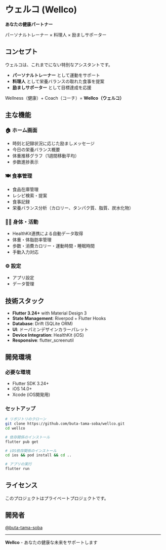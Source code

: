 # ウェルコ (Wellco)

**あなたの健康パートナー**

パーソナルトレーナー × 料理人 × 励ましサポーター

## コンセプト

ウェルコは、これまでにない特別なアシスタントです。
- **パーソナルトレーナー** として運動をサポート
- **料理人** として栄養バランスの取れた食事を提案
- **励ましサポーター** として目標達成を応援

Wellness（健康）+ Coach（コーチ）= **Wellco（ウェルコ）**

## 主な機能

### 🏠 ホーム画面
- 時刻と記録状況に応じた励ましメッセージ
- 今日の栄養バランス概要
- 体重推移グラフ（1週間移動平均）
- 歩数進捗表示

### 🍽️ 食事管理
- 食品在庫管理
- レシピ検索・提案
- 食事記録
- 栄養バランス分析（カロリー、タンパク質、脂質、炭水化物）

### 🚶‍♂️ 身体・活動
- HealthKit連携による自動データ取得
- 体重・体脂肪率管理
- 歩数・消費カロリー・運動時間・睡眠時間
- 手動入力対応

### ⚙️ 設定
- アプリ設定
- データ管理

## 技術スタック

- **Flutter 3.24+** with Material Design 3
- **State Management**: Riverpod + Flutter Hooks
- **Database**: Drift (SQLite ORM)
- **UI**: ドーパミンデザインカラーパレット
- **Device Integration**: HealthKit (iOS)
- **Responsive**: flutter_screenutil

## 開発環境

### 必要な環境
- Flutter SDK 3.24+
- iOS 14.0+
- Xcode (iOS開発用)

### セットアップ

```bash
# リポジトリのクローン
git clone https://github.com/buta-tama-soba/wellco.git
cd wellco

# 依存関係のインストール
flutter pub get

# iOS依存関係のインストール
cd ios && pod install && cd ..

# アプリの実行
flutter run
```

## ライセンス

このプロジェクトはプライベートプロジェクトです。

## 開発者

[@buta-tama-soba](https://github.com/buta-tama-soba)

---

**Wellco** - あなたの健康な未来をサポートします
